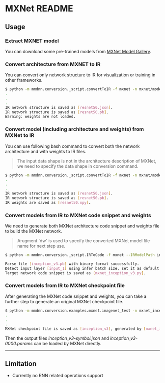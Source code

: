 # MXNet README

## Usage

### Extract MXNET model

You can download some pre-trained models from [MXNet Model Gallery](https://github.com/dmlc/mxnet-model-gallery).

### Convert architecture from MXNET to IR

You can convert only network structure to IR for visualization or training in other frameworks.

```bash
$ python -m mmdnn.conversion._script.convertToIR -f mxnet -n mxnet/models/resnet-50-symbol.json -d resnet50 --inputShape 3 224 224
.
.
.
IR network structure is saved as [resnet50.json].
IR network structure is saved as [resnet50.pb].
Warning: weights are not loaded.
```

### Convert model (including architecture and weights) from MXNet to IR

You can use following bash command to convert both the network architecture and with weights to IR files.

> The input data shape is not in the architecture description of MXNet, we need to specify the data shape in conversion command.

```bash
$ python -m mmdnn.conversion._script.convertToIR -f mxnet -n mxnet/models/resnet-50-symbol.json -w mxnet/models/resnet-50-0000.params -d resnet50 --inputShape 3 224 224
.
.
.
IR network structure is saved as [resnet50.json].
IR network structure is saved as [resnet50.pb].
IR weights are saved as [resnet50.npy].
```

### Convert models from IR to MXNet code snippet and weights

We need to generate both MXNet architecture code snippet and weights file to build the MXNet network.

> Arugment 'dw' is used to specify the converted MXNet model file name for next step use.

```bash
$ python -m mmdnn.conversion._script.IRToCode -f mxnet --IRModelPath inception_v3.pb --dstModelPath mxnet_inception_v3.py --IRWeightPath inception_v3.npy -dw mxnet_inception_v3-0000.params

Parse file [inception_v3.pb] with binary format successfully.
Detect input layer [input_1] using infer batch size, set it as default value [1]
Target network code snippet is saved as [mxnet_inception_v3.py].
```

### Convert models from IR to MXNet checkpoint file

After generating the MXNet code snippet and weights, you can take a  further step to generate an original MXNet checkpoint file.

```bash
$ python -m mmdnn.conversion.examples.mxnet.imagenet_test -n mxnet_inception_v3 -w mxnet_inception_v3-0000.params --dump inception_v3
.
.
.
MXNet checkpoint file is saved as [inception_v3], generated by [mxnet_inception_v3.py] and [mxnet_inception_v3-0000.params].
```

Then the output files *inception_v3-symbol.json* and *inception_v3-0000.params* can be loaded by MXNet directly.

---

## Limitation

- Currently no RNN related operations support
